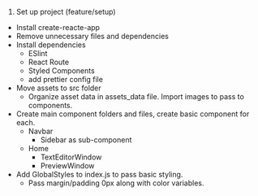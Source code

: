 1. Set up project (feature/setup)

- Install create-reacte-app
- Remove unnecessary files and dependencies
- Install dependencies
  - ESlint
  - React Route
  - Styled Components
  - add prettier config file
- Move assets to src folder
  - Organize asset data in assets_data file. Import images to pass to components.
- Create main component folders and files, create basic component for each.
  - Navbar
    - Sidebar as sub-component
  - Home
    - TextEditorWindow
    - PreviewWindow
- Add GlobalStyles to index.js to pass basic styling.
  - Pass margin/padding 0px along with color variables.
